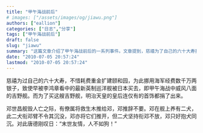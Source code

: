 ```yaml
---
title: "甲午海战前后"
# images: ["/assets/images/og/jiawu.png"]
authors: ["eallion"]
categories: ["日志","分享"]
tags: ["甲午海战前后"]
draft: false
slug: "jiawu"
summary: "这篇文章介绍了甲午海战前后的一系列事件。文章提到，慈禧为了自己的六十大寿扩建颐和园，挪用海军经费购买英制巡洋舰吉野舰，然而这艘巡洋舰最终被日本买走。同时，明治天皇的皇后为了购买吉野舰，捐出了她仅有的首饰。此外，文章还描述了邓世昌舰毁灭时的情景，邓推辞救生木材，而他的两只狗坚持拖着他不让他沉没，最终邓只好抱着狗一同沉没。这一切引发了唐德刚的感慨：“末世友情，人不如狗！”"
date: "2010-07-05 20:57:24"
lastmod: "2010-07-05 20:57:24"
---
```


慈禧为过自己的六十大寿，不惜耗费重金扩建颐和园，为此挪用海军经费数千万两银子，致使早被李鸿章看中的最新英制巡洋舰被日本买去，即甲午海战中威风八面的吉野舰。而为了买这艘吉野舰，明治天皇的皇后连仅有的首饰都捐了出来。

邓世昌舰毁人亡之际，有僚属将救生木推给邓，邓推辞不要。邓在舰上养有二犬，此二犬衔邓臂不令其沉没，邓亦将它们推开，但二犬坚持衔邓不放，邓只好抱犬同沉。对此唐德刚叹日：“末世友情，人不如狗！”
